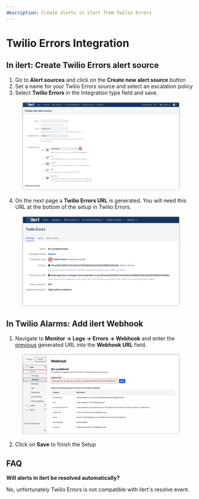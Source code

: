 ```yaml
---
description: Create alerts in ilert from Twilio Errors
---
```


# Twilio Errors Integration

## In ilert: Create Twilio Errors alert source

1. Go to **Alert sources** and click on the **Create new alert source** button
2. Set a name for your Twilio Errors source and select an escalation policy
3. Select **Twilio Errors** in the Integration type field and save.

<figure><img src="../.gitbook/assets/1.png" alt=""><figcaption></figcaption></figure>

4. On the next page a **Twilio Errors URL** is generated. You will need this URL at the bottom of the setup in Twilio Errors.

<figure><img src="../.gitbook/assets/2.png" alt=""><figcaption></figcaption></figure>

## In Twilio Alarms: Add ilert Webhook

1. Navigate to **Monitor -> Logs -> Errors -> Webhook** and enter the [previous](twilio-errors.md#in-ilert-create-twilio-errors-alert-source) generated URL into the **Webhook URL** field.

<figure><img src="../.gitbook/assets/3.png" alt=""><figcaption></figcaption></figure>

2. Click on **Save** to finish the Setup

## FAQ

**Will alerts in ilert be resolved automatically?**

No, unfortunately Twilio Errors is not compatible with ilert's resolve event.
